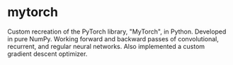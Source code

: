 # mytorch
Custom recreation of the PyTorch library, "MyTorch", in Python. Developed in pure NumPy. Working forward and backward passes of convolutional, recurrent, and regular neural networks. Also implemented a custom gradient descent optimizer.
